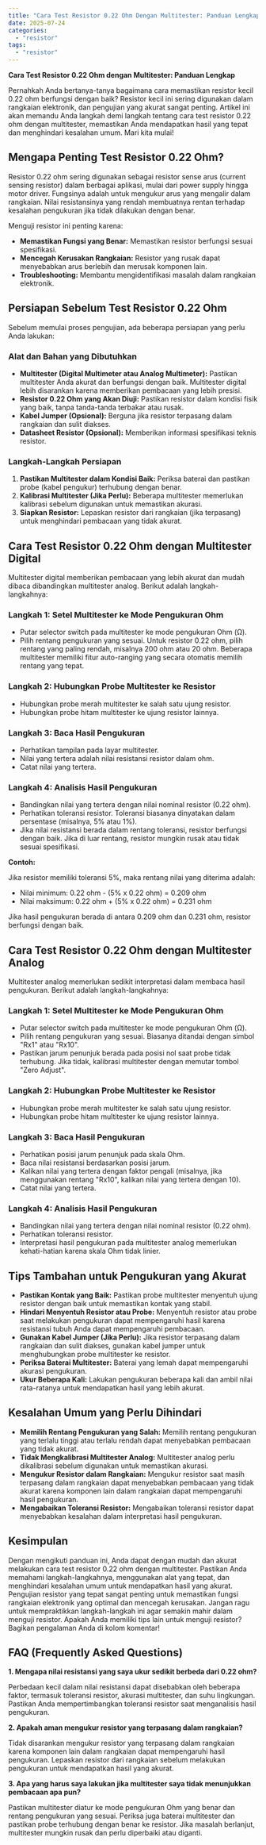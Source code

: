 ```yaml
---
title: "Cara Test Resistor 0.22 Ohm Dengan Multitester: Panduan Lengkap"
date: 2025-07-24
categories: 
  - "resistor"
tags: 
  - "resistor"
---
```


**Cara Test Resistor 0.22 Ohm dengan Multitester: Panduan Lengkap**

Pernahkah Anda bertanya-tanya bagaimana cara memastikan resistor kecil 0.22 ohm berfungsi dengan baik? Resistor kecil ini sering digunakan dalam rangkaian elektronik, dan pengujian yang akurat sangat penting. Artikel ini akan memandu Anda langkah demi langkah tentang cara test resistor 0.22 ohm dengan multitester, memastikan Anda mendapatkan hasil yang tepat dan menghindari kesalahan umum. Mari kita mulai!

## Mengapa Penting Test Resistor 0.22 Ohm?

Resistor 0.22 ohm sering digunakan sebagai resistor sense arus (current sensing resistor) dalam berbagai aplikasi, mulai dari power supply hingga motor driver. Fungsinya adalah untuk mengukur arus yang mengalir dalam rangkaian. Nilai resistansinya yang rendah membuatnya rentan terhadap kesalahan pengukuran jika tidak dilakukan dengan benar.

Menguji resistor ini penting karena:

- **Memastikan Fungsi yang Benar:** Memastikan resistor berfungsi sesuai spesifikasi.
- **Mencegah Kerusakan Rangkaian:** Resistor yang rusak dapat menyebabkan arus berlebih dan merusak komponen lain.
- **Troubleshooting:** Membantu mengidentifikasi masalah dalam rangkaian elektronik.

## Persiapan Sebelum Test Resistor 0.22 Ohm

Sebelum memulai proses pengujian, ada beberapa persiapan yang perlu Anda lakukan:

### Alat dan Bahan yang Dibutuhkan

- **Multitester (Digital Multimeter atau Analog Multimeter):** Pastikan multitester Anda akurat dan berfungsi dengan baik. Multitester digital lebih disarankan karena memberikan pembacaan yang lebih presisi.
- **Resistor 0.22 Ohm yang Akan Diuji:** Pastikan resistor dalam kondisi fisik yang baik, tanpa tanda-tanda terbakar atau rusak.
- **Kabel Jumper (Opsional):** Berguna jika resistor terpasang dalam rangkaian dan sulit diakses.
- **Datasheet Resistor (Opsional):** Memberikan informasi spesifikasi teknis resistor.

### Langkah-Langkah Persiapan

1. **Pastikan Multitester dalam Kondisi Baik:** Periksa baterai dan pastikan probe (kabel pengukur) terhubung dengan benar.
2. **Kalibrasi Multitester (Jika Perlu):** Beberapa multitester memerlukan kalibrasi sebelum digunakan untuk memastikan akurasi.
3. **Siapkan Resistor:** Lepaskan resistor dari rangkaian (jika terpasang) untuk menghindari pembacaan yang tidak akurat.

## Cara Test Resistor 0.22 Ohm dengan Multitester Digital

Multitester digital memberikan pembacaan yang lebih akurat dan mudah dibaca dibandingkan multitester analog. Berikut adalah langkah-langkahnya:

### Langkah 1: Setel Multitester ke Mode Pengukuran Ohm

- Putar selector switch pada multitester ke mode pengukuran Ohm (Ω).
- Pilih rentang pengukuran yang sesuai. Untuk resistor 0.22 ohm, pilih rentang yang paling rendah, misalnya 200 ohm atau 20 ohm. Beberapa multitester memiliki fitur auto-ranging yang secara otomatis memilih rentang yang tepat.

### Langkah 2: Hubungkan Probe Multitester ke Resistor

- Hubungkan probe merah multitester ke salah satu ujung resistor.
- Hubungkan probe hitam multitester ke ujung resistor lainnya.

### Langkah 3: Baca Hasil Pengukuran

- Perhatikan tampilan pada layar multitester.
- Nilai yang tertera adalah nilai resistansi resistor dalam ohm.
- Catat nilai yang tertera.

### Langkah 4: Analisis Hasil Pengukuran

- Bandingkan nilai yang tertera dengan nilai nominal resistor (0.22 ohm).
- Perhatikan toleransi resistor. Toleransi biasanya dinyatakan dalam persentase (misalnya, 5% atau 1%).
- Jika nilai resistansi berada dalam rentang toleransi, resistor berfungsi dengan baik. Jika di luar rentang, resistor mungkin rusak atau tidak sesuai spesifikasi.

**Contoh:**

Jika resistor memiliki toleransi 5%, maka rentang nilai yang diterima adalah:

- Nilai minimum: 0.22 ohm - (5% x 0.22 ohm) = 0.209 ohm
- Nilai maksimum: 0.22 ohm + (5% x 0.22 ohm) = 0.231 ohm

Jika hasil pengukuran berada di antara 0.209 ohm dan 0.231 ohm, resistor berfungsi dengan baik.

## Cara Test Resistor 0.22 Ohm dengan Multitester Analog

Multitester analog memerlukan sedikit interpretasi dalam membaca hasil pengukuran. Berikut adalah langkah-langkahnya:

### Langkah 1: Setel Multitester ke Mode Pengukuran Ohm

- Putar selector switch pada multitester ke mode pengukuran Ohm (Ω).
- Pilih rentang pengukuran yang sesuai. Biasanya ditandai dengan simbol "Rx1" atau "Rx10".
- Pastikan jarum penunjuk berada pada posisi nol saat probe tidak terhubung. Jika tidak, kalibrasi multitester dengan memutar tombol "Zero Adjust".

### Langkah 2: Hubungkan Probe Multitester ke Resistor

- Hubungkan probe merah multitester ke salah satu ujung resistor.
- Hubungkan probe hitam multitester ke ujung resistor lainnya.

### Langkah 3: Baca Hasil Pengukuran

- Perhatikan posisi jarum penunjuk pada skala Ohm.
- Baca nilai resistansi berdasarkan posisi jarum.
- Kalikan nilai yang tertera dengan faktor pengali (misalnya, jika menggunakan rentang "Rx10", kalikan nilai yang tertera dengan 10).
- Catat nilai yang tertera.

### Langkah 4: Analisis Hasil Pengukuran

- Bandingkan nilai yang tertera dengan nilai nominal resistor (0.22 ohm).
- Perhatikan toleransi resistor.
- Interpretasi hasil pengukuran pada multitester analog memerlukan kehati-hatian karena skala Ohm tidak linier.

## Tips Tambahan untuk Pengukuran yang Akurat

- **Pastikan Kontak yang Baik:** Pastikan probe multitester menyentuh ujung resistor dengan baik untuk memastikan kontak yang stabil.
- **Hindari Menyentuh Resistor atau Probe:** Menyentuh resistor atau probe saat melakukan pengukuran dapat mempengaruhi hasil karena resistansi tubuh Anda dapat mempengaruhi pembacaan.
- **Gunakan Kabel Jumper (Jika Perlu):** Jika resistor terpasang dalam rangkaian dan sulit diakses, gunakan kabel jumper untuk menghubungkan probe multitester ke resistor.
- **Periksa Baterai Multitester:** Baterai yang lemah dapat mempengaruhi akurasi pengukuran.
- **Ukur Beberapa Kali:** Lakukan pengukuran beberapa kali dan ambil nilai rata-ratanya untuk mendapatkan hasil yang lebih akurat.

## Kesalahan Umum yang Perlu Dihindari

- **Memilih Rentang Pengukuran yang Salah:** Memilih rentang pengukuran yang terlalu tinggi atau terlalu rendah dapat menyebabkan pembacaan yang tidak akurat.
- **Tidak Mengkalibrasi Multitester Analog:** Multitester analog perlu dikalibrasi sebelum digunakan untuk memastikan akurasi.
- **Mengukur Resistor dalam Rangkaian:** Mengukur resistor saat masih terpasang dalam rangkaian dapat menyebabkan pembacaan yang tidak akurat karena komponen lain dalam rangkaian dapat mempengaruhi hasil pengukuran.
- **Mengabaikan Toleransi Resistor:** Mengabaikan toleransi resistor dapat menyebabkan kesalahan dalam interpretasi hasil pengukuran.

## Kesimpulan

Dengan mengikuti panduan ini, Anda dapat dengan mudah dan akurat melakukan cara test resistor 0.22 ohm dengan multitester. Pastikan Anda memahami langkah-langkahnya, menggunakan alat yang tepat, dan menghindari kesalahan umum untuk mendapatkan hasil yang akurat. Pengujian resistor yang tepat sangat penting untuk memastikan fungsi rangkaian elektronik yang optimal dan mencegah kerusakan. Jangan ragu untuk mempraktikkan langkah-langkah ini agar semakin mahir dalam menguji resistor. Apakah Anda memiliki tips lain untuk menguji resistor? Bagikan pengalaman Anda di kolom komentar!

## FAQ (Frequently Asked Questions)

**1\. Mengapa nilai resistansi yang saya ukur sedikit berbeda dari 0.22 ohm?**

Perbedaan kecil dalam nilai resistansi dapat disebabkan oleh beberapa faktor, termasuk toleransi resistor, akurasi multitester, dan suhu lingkungan. Pastikan Anda mempertimbangkan toleransi resistor saat menganalisis hasil pengukuran.

**2\. Apakah aman mengukur resistor yang terpasang dalam rangkaian?**

Tidak disarankan mengukur resistor yang terpasang dalam rangkaian karena komponen lain dalam rangkaian dapat mempengaruhi hasil pengukuran. Lepaskan resistor dari rangkaian sebelum melakukan pengukuran untuk mendapatkan hasil yang akurat.

**3\. Apa yang harus saya lakukan jika multitester saya tidak menunjukkan pembacaan apa pun?**

Pastikan multitester diatur ke mode pengukuran Ohm yang benar dan rentang pengukuran yang sesuai. Periksa juga baterai multitester dan pastikan probe terhubung dengan benar ke resistor. Jika masalah berlanjut, multitester mungkin rusak dan perlu diperbaiki atau diganti.
